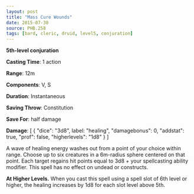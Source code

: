 ```yaml
---
layout: post
title: "Mass Cure Wounds"
date: 2015-07-30
source: PHB.258
tags: [bard, cleric, druid, level5, conjuration]
---
```


**5th-level conjuration**

**Casting Time**: 1 action

**Range**: 12m

**Components**: V, S

**Duration**: Instantaneous

**Saving Throw**: Constitution

**Save For**: half damage

**Damage**: [ { "dice": "3d8", label: "healing", "damagebonus": 0, "addstat": true, "prof": false, "higherlevels": "1d8" } ]

A wave of healing energy washes out from a point of your choice within range. Choose up to six creatures in a 6m-radius sphere centered on that point. Each target regains hit points equal to 3d8 + your spellcasting ability modifier. This spell has no effect on undead or constructs.

**At Higher Levels.** When you cast this spell using a spell slot of 6th level or higher, the healing increases by 1d8 for each slot level above 5th.
